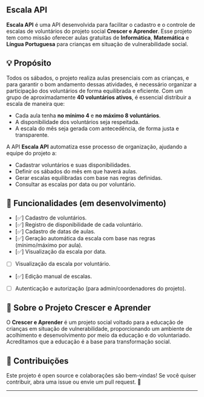 ## Escala API

**Escala API** é uma API desenvolvida para facilitar o cadastro e o controle de escalas de voluntários do projeto social **Crescer e Aprender**. Esse projeto tem como missão oferecer aulas gratuitas de **Informática**, **Matemática** e **Língua Portuguesa** para crianças em situação de vulnerabilidade social.

## 💡 Propósito

Todos os sábados, o projeto realiza aulas presenciais com as crianças, e para garantir o bom andamento dessas atividades, é necessário organizar a participação dos voluntários de forma equilibrada e eficiente. Com um grupo de aproximadamente **40 voluntários ativos**, é essencial distribuir a escala de maneira que:

- Cada aula tenha **no mínimo 4** e **no máximo 8 voluntários**.
- A disponibilidade dos voluntários seja respeitada.
- A escala do mês seja gerada com antecedência, de forma justa e transparente.

A API **Escala API** automatiza esse processo de organização, ajudando a equipe do projeto a:

- Cadastrar voluntários e suas disponibilidades.
- Definir os sábados do mês em que haverá aulas.
- Gerar escalas equilibradas com base nas regras definidas.
- Consultar as escalas por data ou por voluntário.

## 🚀 Funcionalidades (em desenvolvimento)

- [✅] Cadastro de voluntários.
- [✅] Registro de disponibilidade de cada voluntário.
- [✅] Cadastro de datas de aulas.
- [✅] Geração automática da escala com base nas regras (mínimo/máximo por aula).
- [✅] Visualização da escala por data.
- [ ] Visualização da escala por voluntário.
- [✅] Edição manual de escalas.
- [ ] Autenticação e autorização (para admin/coordenadores do projeto).

## 📌 Sobre o Projeto Crescer e Aprender

O **Crescer e Aprender** é um projeto social voltado para a educação de crianças em situação de vulnerabilidade, proporcionando um ambiente de acolhimento e desenvolvimento por meio da educação e do voluntariado. Acreditamos que a educação é a base para transformação social.

## 🤝 Contribuições

Este projeto é open source e colaborações são bem-vindas! Se você quiser contribuir, abra uma issue ou envie um pull request. 💙

---

